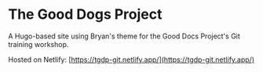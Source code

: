 # The Good Dogs Project

A Hugo-based site using Bryan's theme for the Good Docs Project's Git training workshop.

Hosted on Netlify: [https://tgdp-git.netlify.app/](https://tgdp-git.netlify.app/)
